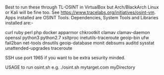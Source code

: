 Best to run these through TL-OSINT in VirtualBox but Arch/BlackArch Linux or Kali will be fine too.
See https://www.tracelabs.org/initiatives/osint-vm. Apps installed are OSINT Tools.
Dependencies, System Tools and Libraries installed are:-

curl ruby perl php docker apparmor chkrootkit clamav clamav-daemon openssl python3
python2.7 xsltproc inetutils-traceroute geoip-bin ufw fail2ban net-tools dnsutils
geoip-database monit debsums auditd sysstat unattended-upgrades traceroute

SSH
use port 1965 if you want to be extra sesurity minded.

USAGE
to run osint.sh e.g. ./osint.sh mytarget.com myDirectory
